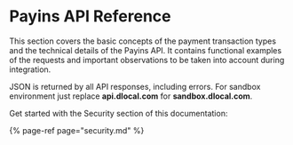 # Payins API Reference

This section covers the basic concepts of the payment transaction types and the technical details of the Payins API. It contains functional examples of the requests and important observations to be taken into account during integration.

JSON is returned by all API responses, including errors. For sandbox environment just replace **api.dlocal.com** for **sandbox.dlocal.com**.

Get started with the Security section of this documentation: 

{% page-ref page="security.md" %}



